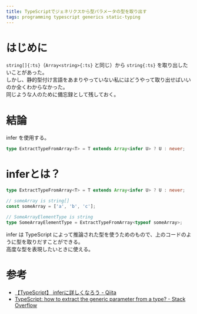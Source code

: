 ```yaml
---
title: TypeScriptでジェネリクスから型パラメータの型を取り出す
tags: programming typescript generics static-typing
---
```


# はじめに

`string[]{:ts}`（`Array<string>{:ts}` と同じ）から `string{:ts}` を取り出したいことがあった。<br>
しかし、静的型付け言語をあまりやっていない私にはどうやって取り出せばいいのか全くわからなかった。<br>
同じような人のために備忘録として残しておく。

# 結論

infer を使用する。

```ts
type ExtractTypeFromArray<T> = T extends Array<infer U> ? U : never;
```

# inferとは？

```ts
type ExtractTypeFromArray<T> = T extends Array<infer U> ? U : never;

// someArray is string[]
const someArray = ['a', 'b', 'c'];

// SomeArrayElementType is string
type SomeArrayElementType = ExtractTypeFromArray<typeof someArray>;
```

infer は TypeScript によって推論された型を使うためのもので、上のコードのように型を取りだすことができる。<br>
高度な型を表現したいときに使える。

# 参考

 - [【TypeScript】 inferに詳しくなろう - Qiita](https://qiita.com/ehika/items/8f41d4a3c8f9df4af9c3)
 - [TypeScript: how to extract the generic parameter from a type? - Stack Overflow](https://stackoverflow.com/questions/44851268/typescript-how-to-extract-the-generic-parameter-from-a-type)
